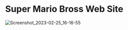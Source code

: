 
# Super Mario Bross Web Site 

![Screenshot_2023-02-25_16-16-55](https://user-images.githubusercontent.com/82295321/221375715-73dc8483-04c5-4831-b647-22463dae24d6.png)
